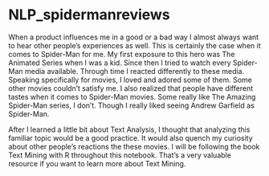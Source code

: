 <h1> NLP_spidermanreviews </h1>

<p> When a product influences me in a good or a bad way I almost always want to hear other people’s experiences as well. This is certainly the case when it comes to Spider-Man for me. My first exposure to this hero was The Animated Series when I was a kid. Since then I tried to watch every Spider-Man media available. Through time I reacted differently to these media. Speaking specifically for movies, I loved and adored some of them. Some other movies couldn’t satisfy me. I also realized that people have different tastes when it comes to Spider-Man movies. Some really like The Amazing Spider-Man series, I don’t. Though I really liked seeing Andrew Garfield as Spider-Man.

After I learned a little bit about Text Analysis, I thought that analyzing this familiar topic would be a good practice. It would also quench my curiosity about other people’s reactions the these movies. I will be following the book Text Mining with R throughout this notebook. That’s a very valuable resource if you want to learn more about Text Mining. </p>
